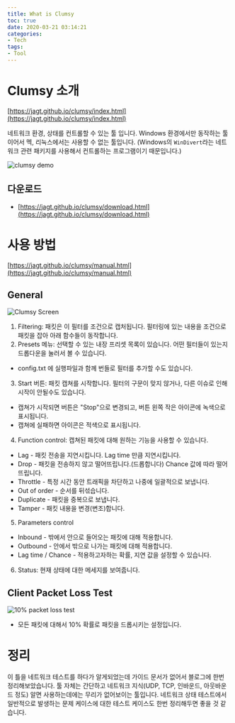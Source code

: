```yaml
---
title: What is Clumsy
toc: true
date: 2020-03-21 03:14:21
categories:
- Tech
tags:
- Tool
---
```


# Clumsy 소개

[https://jagt.github.io/clumsy/index.html](https://jagt.github.io/clumsy/index.html)

네트워크 환경, 상태를 컨트롤할 수 있는 툴 입니다.
Windows 환경에서만 동작하는 툴이어서 멕, 리눅스에서는 사용할 수 없는 툴입니다.
(Windows의 `WinDivert`라는 네트워크 관련 패키지를 사용해서 컨트롤하는 프로그램이기 때문입니다.)

![clumsy demo](https://jagt.github.io/clumsy/clumsy-demo.gif)

## 다운로드

- [https://jagt.github.io/clumsy/download.html](https://jagt.github.io/clumsy/download.html)

# 사용 방법

[https://jagt.github.io/clumsy/manual.html](https://jagt.github.io/clumsy/manual.html)

## General

![Clumsy Screen](https://jagt.github.io/clumsy/screen.png)

1. Filtering: 패킷은 이 필터를 조건으로 캡처됩니다. 필터링에 있는 내용을 조건으로 패킷을 잡아 아래 함수들이 동작합니다.
2. Presets 메뉴: 선택할 수 있는 내장 프리셋 목록이 있습니다. 어떤 필터들이 있는지 드롭다운을 눌러서 볼 수 있습니다.
  * config.txt 에 실행파일과 함께 번들로 필터를 추가할 수도 있습니다.
3. Start 버튼: 패킷 캡쳐를 시작합니다. 필터의 구문이 맞지 않거나, 다른 이슈로 인해 시작이 안될수도 있습니다.
  * 캡쳐가 시작되면 버튼은 "Stop"으로 변경되고, 버튼 왼쪽 작은 아이콘에 녹색으로 표시됩니다.
  * 캡쳐에 실패하면 아이콘은 적색으로 표시됩니다.
4. Function control: 캡쳐된 패킷에 대해 원하는 기능을 사용할 수 있습니다.
  * Lag - 패킷 전송을 지연시킵니다. Lag time 만큼 지연시킵니다.
  * Drop - 패킷을 전송하지 않고 떨어뜨립니다.(드롭합니다) Chance 값에 따라 떨어뜨립니다.
  * Throttle - 특정 시간 동안 트래픽을 차단하고 나중에 일괄적으로 보냅니다.
  * Out of order - 순서를 뒤섞습니다.
  * Duplicate - 패킷을 중복으로 보냅니다.
  * Tamper - 패킷 내용을 변경(변조)합니다.
5. Parameters control
  * Inbound - 밖에서 안으로 들어오는 패킷에 대해 적용합니다.
  * Outbound - 안에서 밖으로 나가는 패킷에 대해 적용합니다.
  * Lag time / Chance - 적용하고자하는 확률, 지연 값을 설정할 수 있습니다.
6. Status: 현재 상태에 대한 메세지를 보여줍니다.

## Client Packet Loss Test

![10% packet loss test](https://user-images.githubusercontent.com/5077086/77194242-ef88c700-6b22-11ea-9b55-78cf442c60bb.png)

- 모든 패킷에 대해서 10% 확률로 패킷을 드롭시키는 설정입니다.

# 정리

이 틀을 네트워크 테스트를 하다가 알게되었는데 가이드 문서가 없어서 블로그에 한번 정리해보았습니다.
툴 자체는 간단하고 네트워크 지식(UDP, TCP, 인바운드, 아웃바운드 정도) 알면 사용하는데에는 무리가 없어보이는 툴입니다.
네트워크 상태 테스트에서 일반적으로 발생하는 문제 케이스에 대한 테스트 케이스도 한번 정리해두면 좋을 것 같습니다.
